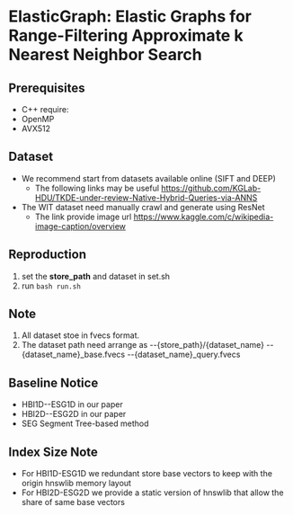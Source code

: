 # ElasticGraph: Elastic Graphs for Range-Filtering Approximate k Nearest Neighbor Search

## Prerequisites
* C++ require:
* OpenMP
* AVX512

## Dataset
* We recommend start from datasets available online (SIFT and DEEP)
  * The following links may be useful https://github.com/KGLab-HDU/TKDE-under-review-Native-Hybrid-Queries-via-ANNS
* The WIT dataset need  manually crawl and generate using ResNet
  * The link provide image url https://www.kaggle.com/c/wikipedia-image-caption/overview

## Reproduction
1. set the **store_path** and dataset in set.sh
2. run ```bash run.sh```

## Note
1. All dataset stoe in fvecs format.
2. The dataset path need arrange as
--{store_path}/{dataset_name}
   --{dataset_name}_base.fvecs
   --{dataset_name}_query.fvecs

## Baseline Notice
* HBI1D--ESG1D in our paper
* HBI2D--ESG2D in our paper
* SEG  Segment Tree-based method

## Index Size Note
* For HBI1D-ESG1D we redundant store base vectors to keep with the origin hnswlib memory layout
* For HBI2D-ESG2D we provide a static version of hnswlib that allow the share of same base vectors 
